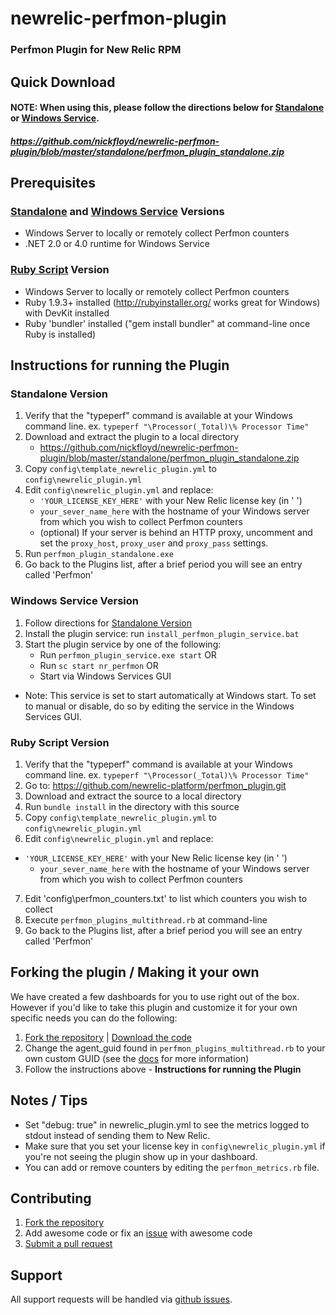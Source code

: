 newrelic-perfmon-plugin
================================

### Perfmon Plugin for New Relic RPM

Quick Download
--------------------

#### NOTE: When using this, please follow the directions below for [Standalone](README.md#standalone-version) or [Windows Service](README.md#windows-service-version).
##### https://github.com/nickfloyd/newrelic-perfmon-plugin/blob/master/standalone/perfmon_plugin_standalone.zip

Prerequisites
--------------------

### [Standalone](README.md#standalone-version) and [Windows Service](README.md#windows-service-version) Versions
* Windows Server to locally or remotely collect Perfmon counters
* .NET 2.0 or 4.0 runtime for Windows Service

### [Ruby Script](README.md#ruby-script-version) Version
* Windows Server to locally or remotely collect Perfmon counters
* Ruby 1.9.3+ installed (http://rubyinstaller.org/ works great for Windows) with DevKit installed
* Ruby 'bundler' installed ("gem install bundler" at command-line once Ruby is installed)

Instructions for running the Plugin
--------------------

### Standalone Version
1. Verify that the "typeperf" command is available at your Windows command line. ex. `typeperf "\Processor(_Total)\% Processor Time"`
2. Download and extract the plugin to a local directory
	* https://github.com/nickfloyd/newrelic-perfmon-plugin/blob/master/standalone/perfmon_plugin_standalone.zip
3. Copy `config\template_newrelic_plugin.yml` to `config\newrelic_plugin.yml`
4. Edit `config\newrelic_plugin.yml` and replace:
  	* `'YOUR_LICENSE_KEY_HERE'` with your New Relic license key (in ' ')
	* `your_sever_name_here` with the hostname of your Windows server from which you wish to collect Perfmon counters
	* (optional) If your server is behind an HTTP proxy, uncomment and set the `proxy_host`, `proxy_user` and `proxy_pass` settings.
5. Run `perfmon_plugin_standalone.exe`
6. Go back to the Plugins list, after a brief period you will see an entry called 'Perfmon'

### Windows Service Version
1. Follow directions for [Standalone Version](README.md#standalone-version)
2. Install the plugin service: run `install_perfmon_plugin_service.bat`
3. Start the plugin service by one of the following:
	* Run `perfmon_plugin_service.exe start` OR 
	* Run `sc start nr_perfmon` OR 
	* Start via Windows Services GUI
* Note: This service is set to start automatically at Windows start. To set to manual or disable, do so by editing the service in the Windows Services GUI.

### Ruby Script Version
1. Verify that the "typeperf" command is available at your Windows command line. ex. `typeperf "\Processor(_Total)\% Processor Time"`
2. Go to: https://github.com/newrelic-platform/perfmon_plugin.git
3. Download and extract the source to a local directory
4. Run `bundle install` in the directory with this source
5. Copy `config\template_newrelic_plugin.yml` to `config\newrelic_plugin.yml`
6. Edit `config\newrelic_plugin.yml` and replace:
  * `'YOUR_LICENSE_KEY_HERE'` with your New Relic license key (in ' ')
	* `your_sever_name_here` with the hostname of your Windows server from which you wish to collect Perfmon counters
7. Edit 'config\perfmon_counters.txt' to list which counters you wish to collect
8. Execute `perfmon_plugins_multithread.rb` at command-line
9. Go back to the Plugins list, after a brief period you will see an entry called 'Perfmon'

Forking the plugin / Making it your own
--------------------

We have created a few dashboards for you to use right out of the box.  However if you'd like to take this plugin and customize it for your own specific needs you can do the following:

1. [Fork the repository](https://help.github.com/articles/fork-a-repo) | [Download the code](https://github.com/nickfloyd/newrelic-perfmon-plugin/archive/master.zip)
2. Change the agent_guid found in `perfmon_plugins_multithread.rb` to your own custom GUID (see the [docs](https://newrelic.com/docs/plugin-dev/the-parts-of-a-plugin#guid) for more information)
3. Follow the instructions above - **Instructions for running the Plugin**

Notes / Tips
--------------------

* Set "debug: true" in newrelic_plugin.yml to see the metrics logged to stdout instead of sending them to New Relic.
* Make sure that you set your license key in `config\newrelic_plugin.yml` if you're not seeing the plugin show up in your dashboard.
* You can add or remove counters by editing the `perfmon_metrics.rb` file.

Contributing
--------------------
1. [Fork the repository](https://help.github.com/articles/fork-a-repo)
2. Add awesome code or fix an [issue](https://github.com/nickfloyd/newrelic-perfmon-plugin/issues) with awesome code
3. [Submit a pull request](https://github.com/nickfloyd/newrelic-perfmon-plugin/pulls)

Support
--------------------

All support requests will be handled via [github issues](https://github.com/nickfloyd/newrelic-perfmon-plugin/issues).
